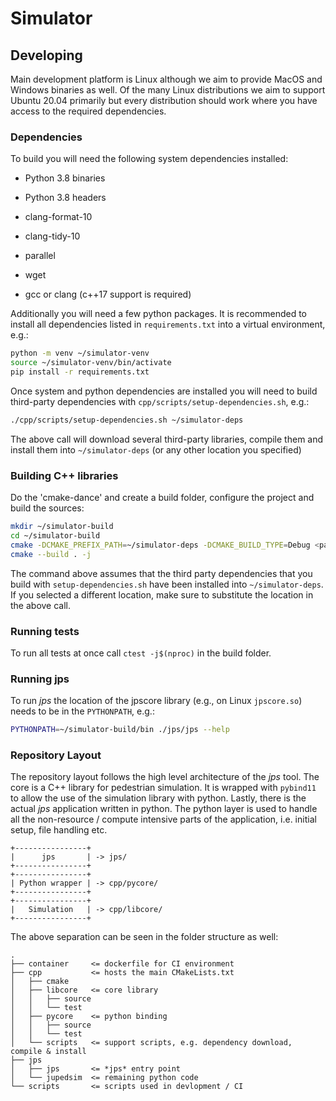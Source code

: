 # Simulator

## Developing

Main development platform is Linux although we aim to provide MacOS and Windows
binaries as well. Of the many Linux distributions we aim to support Ubuntu 20.04
primarily but every distribution should work where you have access to the
required dependencies.

### Dependencies

To build you will need the following system dependencies installed:

* Python 3.8 binaries

* Python 3.8 headers

* clang-format-10

* clang-tidy-10

* parallel

* wget

* gcc or clang (c++17 support is required)

Additionally you will need a few python packages. It is recommended to install all
dependencies listed in `requirements.txt` into a virtual environment, e.g.:

```bash
python -m venv ~/simulator-venv
source ~/simulator-venv/bin/activate
pip install -r requirements.txt
```

Once system and python dependencies are installed you will need to build
third-party dependencies with `cpp/scripts/setup-dependencies.sh`, e.g.:

```bash
./cpp/scripts/setup-dependencies.sh ~/simulator-deps
```

The above call will download several third-party libraries, compile them and
install them into `~/simulator-deps` (or any other location you specified)

### Building C++ libraries

Do the 'cmake-dance' and create a build folder, configure the project and build
the sources:

```bash
mkdir ~/simulator-build
cd ~/simulator-build
cmake -DCMAKE_PREFIX_PATH=~/simulator-deps -DCMAKE_BUILD_TYPE=Debug <path-to-repository>/cpp
cmake --build . -j
```

The command above assumes that the third party dependencies that you build with
`setup-dependencies.sh` have been installed into `~/simulator-deps`. If you
selected a different location, make sure to substitute the location in the above
call.

### Running tests

To run all tests at once call `ctest -j$(nproc)` in the build folder.

### Running jps

To run *jps* the location of the jpscore library (e.g., on Linux `jpscore.so`) needs to be in the `PYTHONPATH`, e.g.:

```bash
PYTHONPATH=~/simulator-build/bin ./jps/jps --help
```
### Repository Layout

The repository layout follows the high level architecture of the *jps* tool. The
core is a C++ library for pedestrian simulation. It is wrapped
with `pybind11` to allow the use of the simulation library with python. Lastly, there
is the actual *jps* application written in python. The python layer is used to
handle all the non-resource / compute intensive parts of the application, i.e.
initial setup, file handling etc.

```
+----------------+
|      jps       | -> jps/
+----------------+
+----------------+
| Python wrapper | -> cpp/pycore/
+----------------+
+----------------+
|   Simulation   | -> cpp/libcore/
+----------------+
```
The above separation can be seen in the folder structure as well:

```
.
├── container     <= dockerfile for CI environment
├── cpp           <= hosts the main CMakeLists.txt
│   ├── cmake
│   ├── libcore   <= core library
│   │   ├── source
│   │   └── test
│   ├── pycore    <= python binding
│   │   ├── source
│   │   └── test
│   └── scripts   <= support scripts, e.g. dependency download, compile & install
├── jps
│   ├── jps       <= *jps* entry point
│   └── jupedsim  <= remaining python code
└── scripts       <= scripts used in devlopment / CI
```

